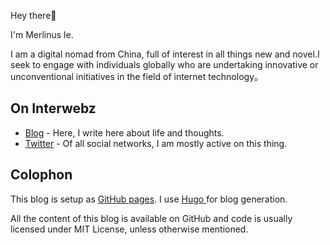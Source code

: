Hey there👋

I'm Merlinus le. 

I am a digital nomad from China, full of interest in all things new and novel.I seek to engage with individuals globally who are undertaking innovative or unconventional initiatives in the field of internet technology。

## On Interwebz

- [Blog](https://merlinus.me/) - Here,  I write here about life and thoughts.
- [Twitter](https://x.com/Merlinus0101101) \- Of all social networks, I am mostly active on this thing.

## Colophon

This blog is setup as [GitHub pages](https://pages.github.com/). I use [Hugo ](https://gohugo.io/) for blog generation.

All the content of this blog is available on GitHub and code is usually licensed under MIT License, unless otherwise mentioned. 
